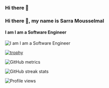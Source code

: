 ### Hi there 👋

### Hi there 👋, my name is Sarra Mousselmal 
#### I am I am a Software Engineer 
![I am I am a Software Engineer ](https://codersera.com/blog/wp-content/uploads/2019/09/female-developer.jpg)

[![trophy](https://github-profile-trophy.vercel.app/?username=SarraMsl)](https://github.com/ryo-ma/github-profile-trophy)

![GitHub metrics](https://metrics.lecoq.io/SarraMsl)  

![GitHub streak stats](https://github-readme-streak-stats.herokuapp.com/?user=SarraMsl)  

![Profile views](https://gpvc.arturio.dev/SarraMsl)  
